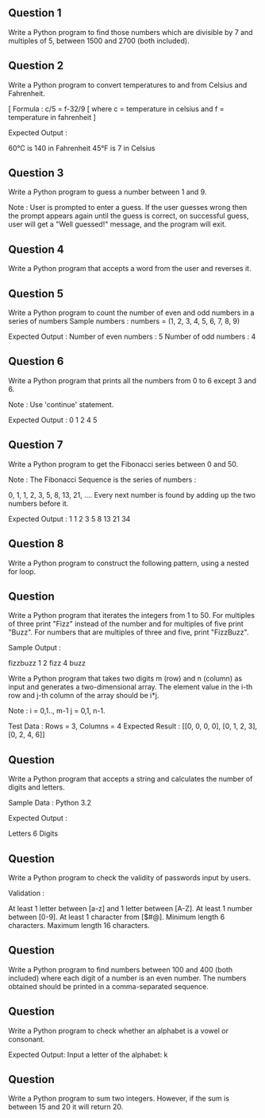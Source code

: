 ## Question 1
Write a Python program to find those numbers which are divisible by 7 and multiples of 5, between 1500 and 2700 (both included).

## Question 2
Write a Python program to convert temperatures to and from Celsius and Fahrenheit.

[ Formula : c/5 = f-32/9 [ where c = temperature in celsius and f = temperature in fahrenheit ]

Expected Output :

60°C is 140 in Fahrenheit
45°F is 7 in Celsius

## Question 3
Write a Python program to guess a number between 1 and 9.

Note : User is prompted to enter a guess. If the user guesses wrong then the prompt appears again until the guess is correct, on successful guess, user will get a "Well guessed!" message, and the program will exit.

## Question 4
Write a Python program that accepts a word from the user and reverses it.

## Question 5
Write a Python program to count the number of even and odd numbers in a series of numbers
Sample numbers : numbers = (1, 2, 3, 4, 5, 6, 7, 8, 9) 

Expected Output :
Number of even numbers : 5
Number of odd numbers : 4

## Question 6 
Write a Python program that prints all the numbers from 0 to 6 except 3 and 6.

Note : Use 'continue' statement.

Expected Output : 0 1 2 4 5

## Question 7
Write a Python program to get the Fibonacci series between 0 and 50.

Note : The Fibonacci Sequence is the series of numbers :

0, 1, 1, 2, 3, 5, 8, 13, 21, ....
Every next number is found by adding up the two numbers before it.

Expected Output : 1 1 2 3 5 8 13 21 34

## Question 8
Write a Python program to construct the following pattern, using a nested for loop.

## Question
Write a Python program that iterates the integers from 1 to 50. For multiples of three print "Fizz" instead of the number and for multiples of five print "Buzz". For numbers that are multiples of three and five, print "FizzBuzz".

Sample Output :

fizzbuzz
1
2
fizz
4
buzz

Write a Python program that takes two digits m (row) and n (column) as input and generates a two-dimensional array. The element value in the i-th row and j-th column of the array should be i*j.

Note :
i = 0,1.., m-1
j = 0,1, n-1.

Test Data : Rows = 3, Columns = 4
Expected Result : [[0, 0, 0, 0], [0, 1, 2, 3], [0, 2, 4, 6]]

## Question 
Write a Python program that accepts a string and calculates the number of digits and letters.

Sample Data : Python 3.2

Expected Output :

Letters 6
Digits

## Question 
Write a Python program to check the validity of passwords input by users.

Validation :

At least 1 letter between [a-z] and 1 letter between [A-Z].
At least 1 number between [0-9].
At least 1 character from [$#@].
Minimum length 6 characters.
Maximum length 16 characters.

## Question 
Write a Python program to find numbers between 100 and 400 (both included) where each digit of a number is an even number. The numbers obtained should be printed in a comma-separated sequence.

## Question
Write a Python program to check whether an alphabet is a vowel or consonant.

Expected Output:
Input a letter of the alphabet: k   

## Question 
Write a Python program to sum two integers. However, if the sum is between 15 and 20 it will return 20.